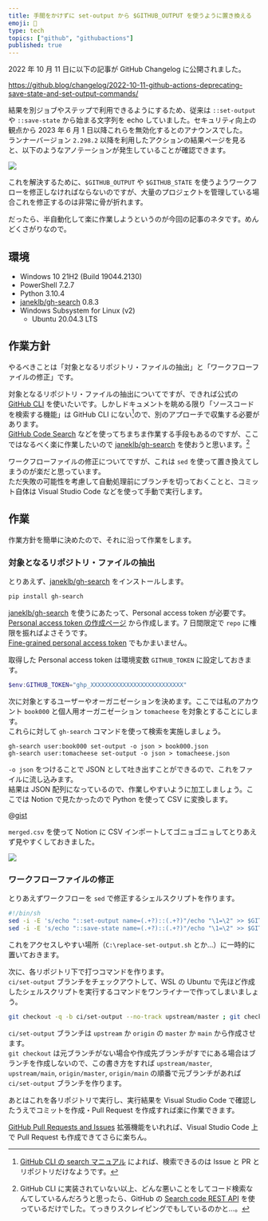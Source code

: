 ```yaml
---
title: 手間をかけずに set-output から $GITHUB_OUTPUT を使うように置き換える
emoji: 🥱
type: tech
topics: ["github", "githubactions"]
published: true
---
```


2022 年 10 月 11 日に以下の記事が GitHub Changelog に公開されました。

https://github.blog/changelog/2022-10-11-github-actions-deprecating-save-state-and-set-output-commands/

結果を別ジョブやステップで利用できるようにするため、従来は `::set-output` や `::save-state` から始まる文字列を echo していました。セキュリティ向上の観点から 2023 年 6 月 1 日以降これらを無効化するとのアナウンスでした。  
ランナーバージョン `2.298.2` 以降を利用したアクションの結果ページを見ると、以下のようなアノテーションが発生していることが確認できます。

![](https://storage.googleapis.com/zenn-user-upload/dfb3b0176b68-20221105.png)

これを解決するために、`$GITHUB_OUTPUT` や `$GITHUB_STATE` を使うようワークフローを修正しなければならないのですが、大量のプロジェクトを管理している場合これを修正するのは非常に骨が折れます。

だったら、半自動化して楽に作業しようというのが今回の記事のネタです。めんどくさがりなので。

## 環境

- Windows 10 21H2 (Build 19044.2130)
- PowerShell 7.2.7
- Python 3.10.4
- [janeklb/gh-search](https://github.com/janeklb/gh-search) 0.8.3
- Windows Subsystem for Linux (v2)
  - Ubuntu 20.04.3 LTS

## 作業方針

やるべきことは「対象となるリポジトリ・ファイルの抽出」と「ワークフローファイルの修正」です。

対象となるリポジトリ・ファイルの抽出についてですが、できれば公式の [GitHub CLI](https://cli.github.com/) を使いたいです。しかしドキュメントを眺める限り「ソースコードを検索する機能」は GitHub CLI にない[^1]ので、別のアプローチで収集する必要があります。  
[GitHub Code Search](https://cs.github.com) などを使ってちまちま作業する手段もあるのですが、ここではなるべく楽に作業したいので [janeklb/gh-search](https://github.com/janeklb/gh-search) を使おうと思います。[^2]

ワークフローファイルの修正についてですが、これは `sed` を使って置き換えてしまうのが楽だと思っています。  
ただ失敗の可能性を考慮して自動処理前にブランチを切っておくことと、コミット自体は Visual Studio Code などを使って手動で実行します。

## 作業

作業方針を簡単に決めたので、それに沿って作業をします。

### 対象となるリポジトリ・ファイルの抽出

とりあえず、[janeklb/gh-search](https://github.com/janeklb/gh-search) をインストールします。

```powershell
pip install gh-search
```

[janeklb/gh-search](https://github.com/janeklb/gh-search) を使うにあたって、Personal access token が必要です。  
[Personal access token の作成ページ](https://github.com/settings/tokens) から作成します。7 日間限定で `repo` に権限を振ればよさそうです。  
[Fine-grained personal access token](https://github.blog/2022-10-18-introducing-fine-grained-personal-access-tokens-for-github/) でもかまいません。

取得した Personal access token は環境変数 `GITHUB_TOKEN` に設定しておきます。

```powershell
$env:GITHUB_TOKEN="ghp_XXXXXXXXXXXXXXXXXXXXXXXXXX"
```

次に対象とするユーザーやオーガニゼーションを決めます。ここでは私のアカウント `book000` と個人用オーガニゼーション `tomacheese` を対象とすることにします。  
これらに対して `gh-search` コマンドを使って検索を実施しましょう。

```shell
gh-search user:book000 set-output -o json > book000.json
gh-search user:tomacheese set-output -o json > tomacheese.json
```

`-o json` をつけることで JSON として吐き出すことができるので、これをファイルに流し込みます。  
結果は JSON 配列になっているので、作業しやすいように加工しましょう。ここでは Notion で見たかったので Python を使って CSV に変換します。

@[gist](https://gist.github.com/book000/5592cf3ebe3034f02bc50c3b3dfffc2c)

`merged.csv` を使って Notion に CSV インポートしてゴニョゴニョしてとりあえず見やすくしておきました。

![](https://storage.googleapis.com/zenn-user-upload/1ac5470ab621-20221105.png)

### ワークフローファイルの修正

とりあえずワークフローを `sed` で修正するシェルスクリプトを作ります。

```sh
#!/bin/sh
sed -i -E 's/echo "::set-output name=(.+?)::(.+?)"/echo "\1=\2" >> $GITHUB_OUTPUT/g' .github/workflows/*.yml
sed -i -E 's/echo "::save-state name=(.+?)::(.+?)"/echo "\1=\2" >> $GITHUB_STATE/g' .github/workflows/*.yml
```

これをアクセスしやすい場所（`C:\replace-set-output.sh` とか…）に一時的に置いておきます。

次に、各リポジトリ下で打つコマンドを作ります。  
`ci/set-output` ブランチをチェックアウトして、WSL の Ubuntu で先ほど作成したシェルスクリプトを実行するコマンドをワンライナーで作ってしまいましょう。

```bash
git checkout -q -b ci/set-output --no-track upstream/master ; git checkout -q -b ci/set-output --no-track upstream/main ; git checkout -q -b ci/set-output --no-track origin/master ; git checkout -q -b ci/set-output --no-track origin/main ; bash -c "/mnt/c/replace-set-output.sh"
```

`ci/set-output` ブランチは `upstream` か `origin` の `master` か `main` から作成させます。  
`git checkout` は元ブランチがない場合や作成先ブランチがすでにある場合はブランチを作成しないので、この書き方をすれば `upstream/master`, `upstream/main`, `origin/master`, `origin/main` の順番で元ブランチがあれば `ci/set-output` ブランチを作ります。

あとはこれを各リポジトリで実行し、実行結果を Visual Studio Code で確認したうえでコミットを作成・Pull Request を作成すれば楽に作業できます。

[GitHub Pull Requests and Issues](https://marketplace.visualstudio.com/items?itemName=GitHub.vscode-pull-request-github) 拡張機能をいれれば、Visual Studio Code 上で Pull Request も作成できてさらに楽ちん。

[^1]: [GitHub CLI の search マニュアル](https://cli.github.com/manual/gh_search) によれば、検索できるのは Issue と PR とリポジトリだけなようです。
[^2]: GitHub CLI に実装されていない以上、どんな悪いことをしてコード検索なんてしているんだろうと思ったら、GitHub の [Search code REST API](https://docs.github.com/en/rest/search#search-code) を使っているだけでした。てっきりスクレイピングでもしているのかと…。
